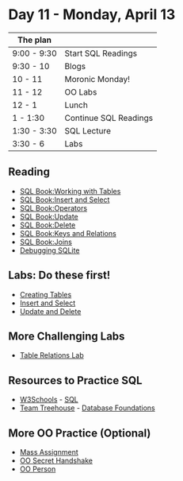 # Day 11 - Monday, April 13

The plan        |      |
----------------|-------
9:00 - 9:30     | Start SQL Readings
9:30 - 10       | Blogs
10 - 11         | Moronic Monday!
11 - 12         | OO Labs
12 - 1          | Lunch
1 - 1:30        | Continue SQL Readings
1:30 - 3:30     | SQL Lecture
3:30 - 6        | Labs

## Reading

* [SQL Book:Working with Tables](/lessons/3467)
* [SQL Book:Insert and Select](/lessons/3471)
* [SQL Book:Operators](/lessons/3472)
* [SQL Book:Update](/lessons/3476)
* [SQL Book:Delete](/lessons/3477)
* [SQL Book:Keys and Relations](/lessons/3481)
* [SQL Book:Joins](/lessons/3482)
* [Debugging SQLite](https://learn.flatironschool.com/lessons/6113)

## Labs: Do these first!

* [Creating Tables](/lessons/3468)
* [Insert and Select](/lessons/3473)
* [Update and Delete](/lessons/3478)

## More Challenging Labs

* [Table Relations Lab](/lessons/3483)

## Resources to Practice SQL

* [W3Schools](http://www.w3schools.com/) - [SQL](http://www.w3schools.com/sql)
* [Team Treehouse](http://teamtreehouse.com/) - [Database Foundations](http://teamtreehouse.com/library/database-foundations)

## More OO Practice (Optional)

* [Mass Assignment](/lessons/3417)
* [OO Secret Handshake](/lessons/3429)
* [OO Person](/lessons/4174)
